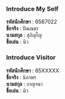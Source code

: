 ### Introduce My Self
**รหัสนักศึกษา**  : 6587022<br>
**ชื่อจริง** : ปัณณธร<br>
**นามสกุล** : สุภิญโญ<br>
**ชื่อเล่น** : นิว<br>

### Introduce Visitor
**รหัสนักศึกษา**  : 65XXXXX<br>
**ชื่อจริง** : นิภาพร<br>
**นามสกุล** : กาญจนา<br>
**ชื่อเล่น** : มิว<br>